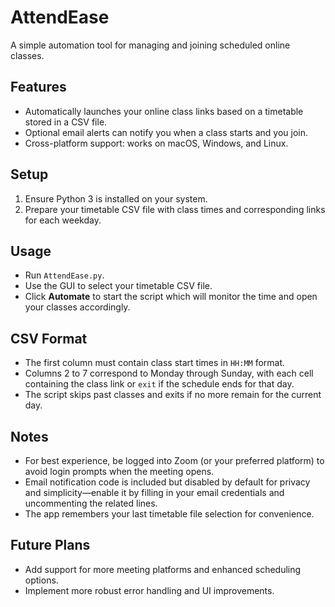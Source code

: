 # AttendEase

A simple automation tool for managing and joining scheduled online classes.

## Features

* Automatically launches your online class links based on a timetable stored in a CSV file.  
* Optional email alerts can notify you when a class starts and you join.  
* Cross-platform support: works on macOS, Windows, and Linux.

## Setup

1. Ensure Python 3 is installed on your system.  
2. Prepare your timetable CSV file with class times and corresponding links for each weekday.

## Usage

* Run `AttendEase.py`.  
* Use the GUI to select your timetable CSV file.  
* Click **Automate** to start the script which will monitor the time and open your classes accordingly.

## CSV Format

* The first column must contain class start times in `HH:MM` format.  
* Columns 2 to 7 correspond to Monday through Sunday, with each cell containing the class link or `exit` if the schedule ends for that day.  
* The script skips past classes and exits if no more remain for the current day.

## Notes

* For best experience, be logged into Zoom (or your preferred platform) to avoid login prompts when the meeting opens.  
* Email notification code is included but disabled by default for privacy and simplicity—enable it by filling in your email credentials and uncommenting the related lines.  
* The app remembers your last timetable file selection for convenience.

## Future Plans

* Add support for more meeting platforms and enhanced scheduling options.  
* Implement more robust error handling and UI improvements.

